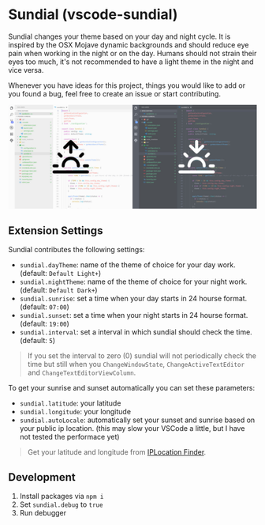 # Sundial (vscode-sundial)

Sundial changes your theme based on your day and night cycle. It is inspired by the OSX Mojave dynamic backgrounds and should reduce eye pain when working in the night or on the day. Humans should not strain their eyes too much, it's not recommended to have a light theme in the night and vice versa.

Whenever you have ideas for this project, things you would like to add or you found a bug, feel free to create an issue or start contributing.

![VSCode Sundial](images/banner.jpg)

## Extension Settings

Sundial contributes the following settings:

* `sundial.dayTheme`: name of the theme of choice for your day work. (default: `Default Light+`)
* `sundial.nightTheme`: name of the theme of choice for your night work. (default: `Default Dark+`)
* `sundial.sunrise`: set a time when your day starts in 24 hourse format. (default: `07:00`)
* `sundial.sunset`: set a time when your night starts in 24 hourse format. (default: `19:00`)
* `sundial.interval`: set a interval in which sundial should check the time. (default: `5`)

> If you set the interval to zero (0) sundial will not periodically check the time but still
> when you `ChangeWindowState`, `ChangeActiveTextEditor` and `ChangeTextEditorViewColumn`.

To get your sunrise and sunset automatically you can set these parameters:

* `sundial.latitude`: your latitude
* `sundial.longitude`: your longitude
* `sundial.autoLocale`: automatically set your sunset and sunrise based on your public ip location. (this may slow your VSCode a little, but I have not tested the performace yet)

> Get your latitude and longitude from [IPLocation Finder](https://www.iplocation.net/).

## Development

1. Install packages via `npm i`
2. Set `sundial.debug` to `true`
3. Run debugger